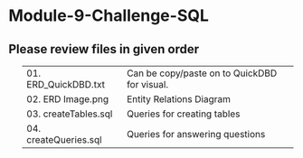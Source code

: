 <h1>Module-9-Challenge-SQL</h1>
<h2>Please review files in given order</h2>
<ul>
<table>
  <tr>
    <td>01. ERD_QuickDBD.txt</td>
    <td>Can be copy/paste on to QuickDBD for visual.</td>   
  </tr>  
  <tr>
    <td>02. ERD Image.png</td>
    <td>Entity Relations Diagram</td>   
  </tr>
  <tr>
    <td>03. createTables.sql</td>
    <td>Queries for creating tables</td>   
  </tr>
  <tr>
    <td>04. createQueries.sql</td>
    <td>Queries for answering questions</td>   
  </tr>

</ul> 
</table>
